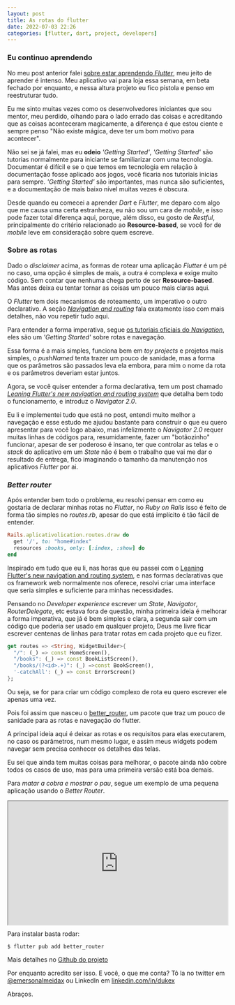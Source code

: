 ```yaml
---
layout: post
title: As rotas do flutter 
date: 2022-07-03 22:26
categories: [flutter, dart, project, developers]
---
```


### Eu continuo aprendendo

No meu post anterior falei [sobre estar aprendendo _Flutter_](/aprendendo-flutter), meu jeito de aprender é intenso. Meu aplicativo vai para loja essa semana, em beta fechado por enquanto, e nessa altura projeto eu fico pistola e penso em reestruturar tudo.

Eu me sinto muitas vezes como os desenvolvedores iniciantes que sou mentor, meu perdido, olhando para o lado errado das coisas e acreditando que as coisas aconteceram magicamente, a diferença é que estou ciente e sempre penso "Não existe mágica, deve ter um bom motivo para acontecer".

Não sei se já falei, mas eu **odeio** _'Getting Started'_, _'Getting Started'_ são tutorias normalmente para iniciante se familiarizar com uma tecnologia. Documentar é difícil e se o que temos em tecnologia em relação à documentação fosse aplicado aos jogos, você ficaria nos tutoriais inicias para sempre. _'Getting Started'_ são importantes, mas nunca são suficientes, e a documentação de mais baixo nível muitas vezes é obscura.

Desde quando eu comecei a aprender _Dart_ e _Flutter_, me deparo com algo que me causa uma certa estranheza, eu não sou um cara de _mobile_, e isso pode fazer total diferença aqui, porque, além disso, eu gosto de _Restful_, principalmente do critério relacionado ao **Resource-based**, se você for de _mobile_ leve em consideração sobre quem escreve. 

### Sobre as rotas

Dado o _disclaimer_ acima, as formas de rotear uma aplicação _Flutter_ é um pé no caso, uma opção é simples de mais, a outra é complexa e exige muito código. Sem contar que nenhuma chega perto de ser **Resource-based**. Mas antes deixa eu tentar tornar as coisas um pouco mais claras aqui.

O _Flutter_ tem dois mecanismos de roteamento, um imperativo o outro declarativo. A seção [_Navigation and routing_](https://docs.flutter.dev/development/ui/navigation) fala exatamente isso com mais detalhes, não vou repetir tudo aqui. 

Para entender a forma imperativa, segue [os tutoriais oficiais do _Navigation_](https://docs.flutter.dev/cookbook/navigation), eles são um _'Getting Started'_ sobre rotas e navegação.

Essa forma é a mais simples, funciona bem em _toy projects_ e projetos mais simples, o _pushNamed_ tenta trazer um pouco de sanidade, mas a forma que os parâmetros são passados leva ela embora, para mim o nome da rota e os parâmetros deveriam estar juntos.

Agora, se você quiser entender a forma declarativa, tem um post chamado [_Leaning Flutter's new navigation and routing system_](https://medium.com/flutter/learning-flutters-new-navigation-and-routing-system-7c9068155ade) que detalha bem todo o funcionamento, e introduz o _Navigator 2.0_.

Eu li e implementei tudo que está no post, entendi muito melhor a navegação e esse estudo me ajudou bastante para construir o que eu quero apresentar para você logo abaixo, mas infelizmente o _Navigator 2.0_ requer muitas linhas de códigos para, resumidamente, fazer um "botãozinho" funcionar, apesar de ser poderoso é insano, ter que controlar as telas e o _stack_ do aplicativo em um _State_ não é bem o trabalho que vai me dar o resultado de entrega, fico imaginando o tamanho da manutenção nos aplicativos _Flutter_ por ai.

### _Better router_

Após entender bem todo o problema, eu resolvi pensar em como eu gostaria de declarar minhas rotas no _Flutter_, no _Ruby on Rails_ isso é feito de forma tão simples no _routes.rb_, apesar do que está implícito é tão fácil de entender.

```ruby
Rails.aplicativolication.routes.draw do
  get '/', to: "home#index"
  resources :books, only: [:index, :show] do
end
```

Inspirado em tudo que eu li, nas horas que eu passei com o [Leaning Flutter's new navigation and routing system](https://medium.com/flutter/learning-flutters-new-navigation-and-routing-system-7c9068155ade), e nas formas declarativas que os framework web normalmente nos oferece, resolvi criar uma interface que seria simples e suficiente para minhas necessidades.

Pensando no _Developer experience_ escrever um _State_, _Navigator_, _RouterDelegate_, etc estava fora de questão, minha primeira ideia é melhorar a forma imperativa, que já é bem simples e clara, a segunda sair com um código que poderia ser usado em qualquer projeto, Deus me livre ficar escrever centenas de linhas para tratar rotas em cada projeto que eu fizer. 

```dart
get routes => <String, WidgetBuilder>{
  "/": (_) => const HomeScreen(),
  "/books": (_) => const BookListScreen(),
  "/books/(?<id>.+)": (_) =>const BookScreen(),
  '-catchAll': (_) => const ErrorScreen()
};
```

Ou seja, se for para criar um código complexo de rota eu quero escrever ele apenas uma vez.

Pois foi assim que nasceu o [better_router](https://pub.dev/packages/better_router), um pacote que traz um pouco de sanidade para as rotas e navegação do flutter.

A principal ideia aqui é deixar as rotas e os requisitos para elas executarem, no caso os parâmetros, num mesmo lugar, e assim meus widgets podem navegar sem precisa conhecer os detalhes das telas.

Eu sei que ainda tem muitas coisas para melhorar, o pacote ainda não cobre todos os casos de uso, mas para uma primeira versão está boa demais.

Para _matar a cobra e mostrar o pau_, segue um exemplo de uma pequena aplicação usando o _Better Router_. 

<div style="position:relative;padding-top:56.25%;">
<iframe src="https://dartpad.dev/embed-flutter.html?id=38be63ebd8a6f9f0a209a4f6949080b4&theme=dark&run=true&split=50" style="position:absolute;top:0;left:0;width:100%;height:100%;">.       </iframe>
</div>

Para instalar basta rodar:

```
$ flutter pub add better_router
```

Mais detalhes no [Github do projeto](https://github.com/dukex/better_router)

Por enquanto acredito ser isso. E você, o que me conta? Tô la no twitter em [@emersonalmeidax](https://twitter.com/emersonalmeidax) ou LinkedIn em [linkedin.com/in/dukex](https://www.linkedin.com/in/dukex/)

Abraços.